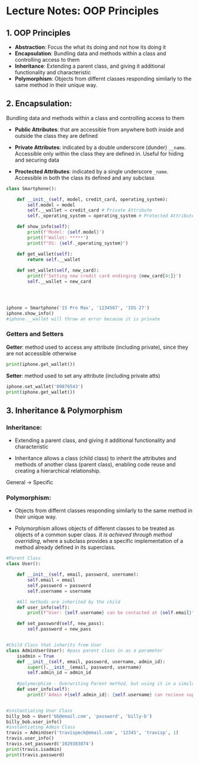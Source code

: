 # Lecture Notes: OOP Principles

## 1. OOP Principles

- **Abstraction**: Focus the what its doing and not how its doing it
- **Encapsulation**: Bundling data and methods within a class and controlling access to them
- **Inheritance**: Extending a parent class, and giving it additional functionality and characteristic
- **Polymorphism**: Objects from differnt classes responding similarly to the same method in their unique way.


## 2. Encapsulation: 
Bundling data and methods within a class and controlling access to them

- **Public Attributes**: that are accessible from anywhere both inside and outside the class they are defined

- **Private Attributes**: indicated by a double underscore (dunder) `__name`. Accessible only within the class they are defined in. Useful for hiding and securing data

- **Proctected Attributes**: indicated by a single underscore `_name`. Accessible in both the class its defined and any subclass

```python
class Smartphone():

    def __init__(self, model, credit_card, operating_system):
        self.model = model
        self.__wallet = credit_card # Private Attribute
        self._operating_system = operating_system # Protected Attribute

    def show_info(self):
        print(f'Model: {self.model}')
        print(f'Wallet: *****')
        print(f"OS: {self._operating_system}")

    def get_wallet(self):
        return self.__wallet
    
    def set_wallet(self, new_card):
        print(f'Setting new credit card endinging {new_card[4:]}')
        self.__wallet = new_card




iphone = Smartphone('15 Pro Max', '1234567', 'IOS 27')
iphone.show_info()
#iphone.__wallet will throw an error because it is private
```

### Getters and Setters

**Getter**: method used to access any attribute (including private), since they are not accessible otherwise
```python
print(iphone.get_wallet())
```

**Setter**: method used to set any attribute (including private atts)
```python
iphone.set_wallet('09876543')
print(iphone.get_wallet())
```

## 3. Inheritance & Polymorphism

### Inheritance: 

- Extending a parent class, and giving it additional functionality and characteristic

- Inheritance allows a class (child class) to inherit the attributes and methods of another class (parent class), enabling code reuse and creating a hierarchical relationship.

General -> Specific


### Polymorphism: 
- Objects from differnt classes responding similarly to the same method in their unique way.

- Polymorphism allows objects of different classes to be treated as objects of a common super class. *It is achieved through method overriding*, where a subclass provides a specific implementation of a method already defined in its superclass.

```python
#Parent Class
class User():

    def __init__(self, email, password, username):
        self.email = email
        self.password = password
        self.username = username

    #All methods are inherited by the child
    def user_info(self):
        print(f"User: {self.username} can be contacted at {self.email}")

    def set_password(self, new_pass):
        self.password = new_pass


#Child Class that inherits from User
class AdminUser(User): #pass parent class in as a parameter
    isadmin = True
    def __init__(self, email, password, username, admin_id):
        super().__init__(email, password, username)
        self.admin_id = admin_id
        
    #polymorphism - Overwriting Parent method, but using it in a similar way.
    def user_info(self):
        print(f'Admin #{self.admin_id}: {self.username} can recieve support tickets at {self.email}.')


#instantiating User Class
billy_bob = User('bb@email.com', 'password', 'billy-b')
billy_bob.user_info()
#instantiating Admin Class
travis = AdminUser('travispeck@email.com', '12345', 'travisp', 1)
travis.user_info()
travis.set_password('1029383874')
print(travis.isadmin)
print(travis.password)
```

